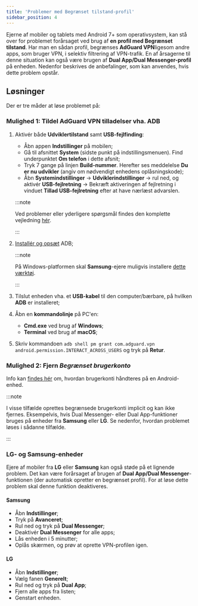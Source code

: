 ```yaml
---
title: 'Problemer med Begrænset tilstand-profil'
sidebar_position: 4
---
```


Ejerne af mobiler og tablets med Android 7+ som operativsystem, kan stå over for problemet forårsaget ved brug af **en profil med Begrænset tilstand**. Har man en sådan profil, begrænses **AdGuard VPN**ligesom andre apps, som bruger VPN, i selektiv filtrering af VPN-trafik. En af årsagerne til denne situation kan også være brugen af **Dual App/Dual Messenger-profil** på enheden. Nedenfor beskrives de anbefalinger, som kan anvendes, hvis dette problem opstår.

## Løsninger

Der er tre måder at løse problemet på:

### Mulighed 1: Tildel AdGuard VPN tilladelser vha. ADB

1. Aktivér både **Udviklertilstand** samt **USB-fejlfinding**:

    - Åbn appen **Indstillinger** på mobilen;
    - Gå til afsnittet **System** (sidste punkt på indstillingsmenuen). Find underpunktet **Om telefon** i dette afsnit;
    - Tryk 7 gange på linjen **Build-nummer**. Herefter ses meddelelse **Du er nu udvikler** (angiv om nødvendigt enhedens oplåsningskode);
    - Åbn **Systemindstillinger** → **Udviklerindstillinger** → rul ned, og aktivér **USB-fejlretning** → Bekræft aktiveringen af fejlretning i vinduet **Tillad USB-fejlretning** efter at have nærlæst advarslen.

    :::note

    Ved problemer eller yderligere spørgsmål findes den komplette vejledning [hér](https://developer.android.com/studio/debug/dev-options).

    :::

1. [Installér og opsæt](https://www.xda-developers.com/install-adb-windows-macos-linux/) ADB;

    :::note

    På Windows-platformen skal **Samsung**-ejere muligvis installere [dette værktøj](https://developer.samsung.com/mobile/android-usb-driver.html).

    :::

1. Tilslut enheden vha. et **USB-kabel** til den computer/bærbare, på hvilken **ADB** er installeret;

1. Åbn en **kommandolinje** på PC'en:

    - **Cmd.exe** ved brug af **Windows**;
    - **Terminal** ved brug af **macOS**;

1. Skriv kommandoen `adb shell pm grant com.adguard.vpn android.permission.INTERACT_ACROSS_USERS` og tryk på **Retur**.

### Mulighed 2: Fjern *Begrænset brugerkonto*

Info kan [findes hér](https://support.google.com/a/answer/6223444?hl=en) om, hvordan brugerkonti håndteres på en Android-enhed.

:::note

I visse tilfælde oprettes begrænsede brugerkonti implicit og kan ikke fjernes. Eksempelvis, hvis Dual Messenger- eller Dual App-funktioner bruges på enheder fra **Samsung** eller **LG**. Se nedenfor, hvordan problemet løses i sådanne tilfælde.

:::

### LG- og Samsung-enheder

Ejere af mobiler fra **LG** eller **Samsung** kan også støde på et lignende problem. Det kan være forårsaget af brugen af **Dual App/Dual Messenger**-funktionen (der automatisk opretter en begrænset profil). For at løse dette problem skal denne funktion deaktiveres.

#### Samsung

- Åbn **Indstillinger**;
- Tryk på **Avanceret**;
- Rul ned og tryk på **Dual Messenger**;
- Deaktivér **Dual Messenger** for alle apps;
- Lås enheden i 5 minutter;
- Oplås skærmen, og prøv at oprette VPN-profilen igen.

#### LG

- Åbn **Indstillinger**;
- Vælg fanen **Generelt**;
- Rul ned og tryk på **Dual App**;
- Fjern alle apps fra listen;
- Genstart enheden.
